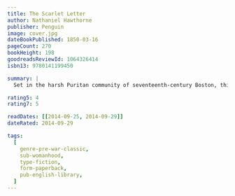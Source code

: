 ```yaml
---
title: The Scarlet Letter
author: Nathaniel Hawthorne
publisher: Penguin
image: cover.jpg
dateBookPublished: 1850-03-16
pageCount: 270
bookHeight: 198
goodreadsReviewId: 1064326414
isbn13: 9780141199450

summary: |
  Set in the harsh Puritan community of seventeenth-century Boston, this tale of an adulterous entanglement that results in an illegitimate birth reveals Nathaniel Hawthorne's concerns with the tension between the public and the private selves. Publicly disgraced and ostracized, Hester Prynne draws on her inner strength and certainty of spirit to emerge as the first true heroine of American fiction. Arthur Dimmesdale stands as a classic study of a self divided; trapped by the rules of society, he suppresses his passion and disavows his lover, Hester, and their daughter, Pearl.

rating5: 4
rating7: 5

readDates: [[2014-09-25, 2014-09-29]]
dateRated: 2014-09-29

tags:
  [
    genre-pre-war-classic,
    sub-womanhood,
    type-fiction,
    form-paperback,
    pub-english-library,
  ]
---
```

